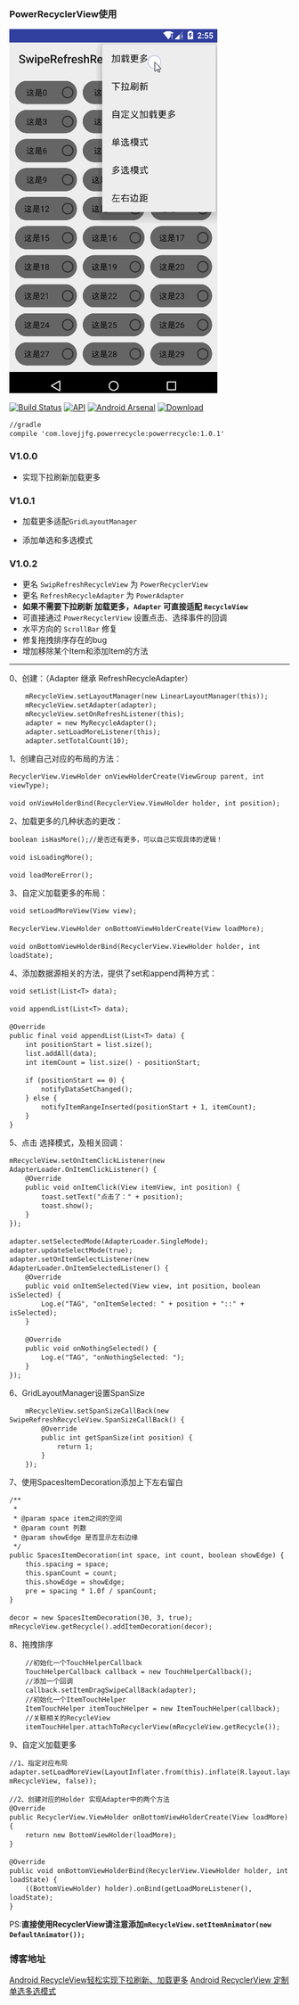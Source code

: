 
### PowerRecyclerView使用

![PullRefresh.gif](https://raw.githubusercontent.com/lovejjfg/screenshort/master/PullRefresh3.gif)


[![Build Status](https://travis-ci.org/lovejjfg/PowerRecyclerView.svg?branch=master)](https://travis-ci.org/lovejjfg/PowerRecyclerView)
[![API](https://img.shields.io/badge/API-7%2B-blue.svg?style=flat)](https://android-arsenal.com/api?level=7)
[![Android Arsenal](https://img.shields.io/badge/Android%20Arsenal-PowerRecycerView-brightgreen.svg?style=flat)](http://android-arsenal.com/details/1/4745)
 [ ![Download](https://api.bintray.com/packages/lovejjfg/maven/powerRecycleView/images/download.svg) ](https://bintray.com/lovejjfg/maven/powerRecycleView/_latestVersion)

    //gradle
    compile 'com.lovejjfg.powerrecycle:powerrecycle:1.0.1'

### V1.0.0

* 实现下拉刷新加载更多

### V1.0.1

* 加载更多适配`GridLayoutManager`

* 添加单选和多选模式

### V1.0.2

* 更名 `SwipRefreshRecycleView` 为 `PowerRecyclerView`
* 更名 `RefreshRecycleAdapter` 为 `PowerAdapter`
* **如果不需要下拉刷新 加载更多，`Adapter` 可直接适配 `RecycleView`**
* 可直接通过 `PowerRecyclerView` 设置点击、选择事件的回调
* 水平方向的 `ScrollBar` 修复
* 修复拖拽排序存在的bug
* 增加移除某个Item和添加Item的方法

--------

0、创建：（Adapter 继承 RefreshRecycleAdapter<T>）

        mRecycleView.setLayoutManager(new LinearLayoutManager(this));
        mRecycleView.setAdapter(adapter);
        mRecycleView.setOnRefreshListener(this);
        adapter = new MyRecycleAdapter();
        adapter.setLoadMoreListener(this);
        adapter.setTotalCount(10);

1、创建自己对应的布局的方法：

    RecyclerView.ViewHolder onViewHolderCreate(ViewGroup parent, int viewType);

    void onViewHolderBind(RecyclerView.ViewHolder holder, int position);

2、加载更多的几种状态的更改：

    boolean isHasMore();//是否还有更多，可以自己实现具体的逻辑！

    void isLoadingMore();

    void loadMoreError();

3、自定义加载更多的布局：

    void setLoadMoreView(View view);

    RecyclerView.ViewHolder onBottomViewHolderCreate(View loadMore);

    void onBottomViewHolderBind(RecyclerView.ViewHolder holder, int loadState);

4、添加数据源相关的方法，提供了set和append两种方式：

    void setList(List<T> data);

    void appendList(List<T> data);

    @Override
    public final void appendList(List<T> data) {
        int positionStart = list.size();
        list.addAll(data);
        int itemCount = list.size() - positionStart;

        if (positionStart == 0) {
            notifyDataSetChanged();
        } else {
            notifyItemRangeInserted(positionStart + 1, itemCount);
        }
    }

5、点击 选择模式，及相关回调：

    mRecycleView.setOnItemClickListener(new AdapterLoader.OnItemClickListener() {
        @Override
        public void onItemClick(View itemView, int position) {
            toast.setText("点击了：" + position);
            toast.show();
        }
    });

    adapter.setSelectedMode(AdapterLoader.SingleMode);
    adapter.updateSelectMode(true);
    adapter.setOnItemSelectListener(new AdapterLoader.OnItemSelectedListener() {
        @Override
        public void onItemSelected(View view, int position, boolean isSelected) {
            Log.e("TAG", "onItemSelected: " + position + "::" + isSelected);
        }

        @Override
        public void onNothingSelected() {
            Log.e("TAG", "onNothingSelected: ");
        }
    });

6、GridLayoutManager设置SpanSize

        mRecycleView.setSpanSizeCallBack(new SwipeRefreshRecycleView.SpanSizeCallBack() {
            @Override
            public int getSpanSize(int position) {
                return 1;
            }
        });


7、使用SpacesItemDecoration添加上下左右留白

    /**
     *
     * @param space item之间的空间
     * @param count 列数
     * @param showEdge 是否显示左右边缘
     */
    public SpacesItemDecoration(int space, int count, boolean showEdge) {
        this.spacing = space;
        this.spanCount = count;
        this.showEdge = showEdge;
        pre = spacing * 1.0f / spanCount;
    }

    decor = new SpacesItemDecoration(30, 3, true);
    mRecycleView.getRecycle().addItemDecoration(decor);

8、拖拽排序

        //初始化一个TouchHelperCallback
        TouchHelperCallback callback = new TouchHelperCallback();
        //添加一个回调
        callback.setItemDragSwipeCallBack(adapter);
        //初始化一个ItemTouchHelper
        ItemTouchHelper itemTouchHelper = new ItemTouchHelper(callback);
        //关联相关的RecycleView
        itemTouchHelper.attachToRecyclerView(mRecycleView.getRecycle());

9、自定义加载更多

	//1、指定对应布局
    adapter.setLoadMoreView(LayoutInflater.from(this).inflate(R.layout.layout_foot_self, mRecycleView, false));

	//2、创建对应的Holder 实现Adapter中的两个方法
    @Override
    public RecyclerView.ViewHolder onBottomViewHolderCreate(View loadMore) {
        return new BottomViewHolder(loadMore);
    }

    @Override
    public void onBottomViewHolderBind(RecyclerView.ViewHolder holder, int loadState) {
        ((BottomViewHolder) holder).onBind(getLoadMoreListener(), loadState);
    }

PS:**直接使用RecyclerView请注意添加`mRecycleView.setItemAnimator(new DefaultAnimator());`**


### 博客地址

[Android RecycleView轻松实现下拉刷新、加载更多](http://www.jianshu.com/p/7396dc6d67f0#)
[Android RecyclerView 定制单选多选模式](http://www.jianshu.com/p/8026bcbd290f)






